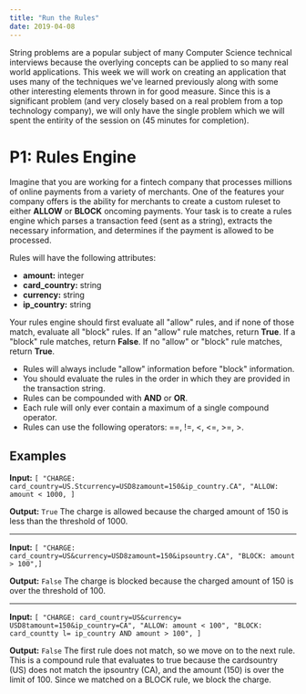 ```yaml
---
title: "Run the Rules"
date: 2019-04-08
---
```


String problems are a popular subject of many Computer Science technical interviews because the overlying concepts can be applied to so many real world applications. This week we will work on creating an application that uses many of the techniques we've learned previously along with some other interesting elements thrown in for good measure. Since this is a significant problem (and very closely based on a real problem from a top technology company), we will only have the single problem which we will spent the entirity of the session on (45 minutes for completion).

# P1: Rules Engine
Imagine that you are working for a fintech company that processes millions of online payments from a variety of merchants. One of the features your company offers is the ability for merchants to create a custom ruleset to either **ALLOW** or **BLOCK** oncoming payments. Your task is to create a rules engine which parses a transaction feed (sent as a string), extracts the necessary information, and determines if the payment is allowed to be processed.

Rules will have the following attributes:
* **amount:** integer 
* **card_country:** string 
* **currency:** string 
* **ip_country:** string

Your rules engine should first evaluate all "allow" rules, and if none of those match, evaluate all "block" rules. If an "allow" rule matches, return **True**. If a "block" rule matches, return **False**. If no "allow" or "block" rule matches, return **True**.

* Rules will always include "allow" information before "block" information. 
* You should evaluate the rules in the order in which they are provided in the transaction string. 
* Rules can be compounded with **AND** or **OR**.
* Each rule will only ever contain a maximum of a single compound operator.
* Rules can use the following operators: ==, !=, <, <=, >=, >.

## Examples
**Input:**
```[ "CHARGE: card_country=US.Stcurrency=USD8zamount=150&ip_country.CA", "ALLOW: amount < 1000, ]```

**Output:**
```True```
The charge is allowed because the charged amount of 150 is less than the threshold of 1000. 
___
**Input:**
```[ "CHARGE: card_country=US&currency=USD8zamount=150&ipsountry.CA", "BLOCK: amount > 100",]```

**Output:**
```False```
The charge is blocked because the charged amount of 150 is over the threshold of 100. 
___
**Input:**
```[ "CHARGE: card_country=US&currency= USD8tamount=150&ip_country=CA", "ALLOW: amount < 100", "BLOCK: card_countty l= ip_country AND amount > 100", ]```

**Output:**
```False```
The first rule does not match, so we move on to the next rule. This is a compound rule that evaluates to true because the cardsountry (US) does not match the ipsountry (CA), and the amount (150) is over the limit of 100. Since we matched on a BLOCK rule, we block the charge. 


